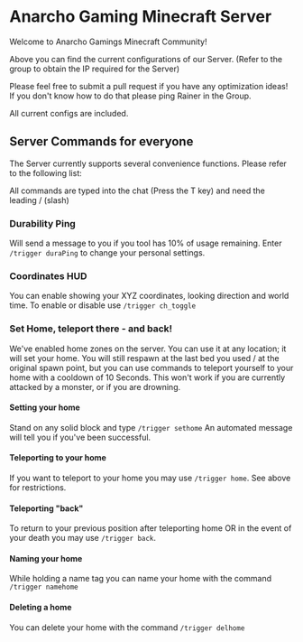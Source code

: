 # Anarcho Gaming Minecraft Server

Welcome to Anarcho Gamings Minecraft Community!

Above you can find the current configurations of our Server. (Refer to the group to obtain the IP required for the Server)

Please feel free to submit a pull request if you have any optimization ideas! If you don't know how to do that please ping Rainer in the Group.

All current configs are included.

## Server Commands for everyone

The Server currently supports several convenience functions. Please refer to the following list:

All commands are typed into the chat (Press the T key) and need the leading / (slash)
### Durability Ping
Will send a message to you if you tool has 10% of usage remaining.
Enter `/trigger duraPing` to change your personal settings.

### Coordinates HUD
You can enable showing your XYZ coordinates, looking direction and world time.
To enable or disable use `/trigger ch_toggle`

### Set Home, teleport there - and back!
We've enabled home zones on the server. You can use it at any location; it will set your home. You will still respawn at the last bed you used / at the original spawn point, but you can use commands to teleport yourself to your home with a cooldown of 10 Seconds. This won't work if you are currently attacked by a monster, or if you are drowning.

#### Setting your home
Stand on any solid block and type `/trigger sethome`
An automated message will tell you if you've been successful.

#### Teleporting to your home
If you want to teleport to your home you may use `/trigger home`. See above for restrictions.

#### Teleporting "back"
To return to your previous position after teleporting home OR in the event of your death you may use `/trigger back`. 

#### Naming your home
While holding a name tag you can name your home with the command `/trigger namehome`

#### Deleting a home
You can delete your home with the command `/trigger delhome`

